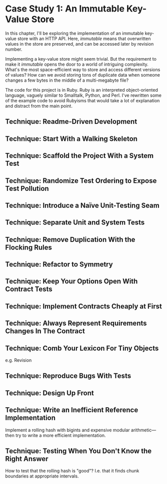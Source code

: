 # Case Study 1: An Immutable Key-Value Store

In this chapter, I'll be exploring the implementation of
an immutable key-value store with an HTTP API. Here,
*immutable* means that overwritten values in the store are
preserved, and can be accessed later by revision number.

Implementing a key-value store might seem trivial. But the
requirement to make it *immutable* opens the door to a world
of intriguing complexity. What's the most space-efficient
way to store and access different versions of values?
How can we avoid storing tons of duplicate data when someone
changes a few bytes in the middle of a multi-megabyte file?

The code for this project is in Ruby. Ruby is an interpreted
object-oriented language, vaguely similar to Smalltalk,
Python, and Perl. I've rewritten some of the example code
to avoid Rubyisms that would take a lot of explanation and
distract from the main point.

## Technique: Readme-Driven Development

## Technique: Start With a Walking Skeleton

## Technique: Scaffold the Project With a System Test

## Technique: Randomize Test Ordering to Expose Test Pollution

## Technique: Introduce a Naïve Unit-Testing Seam

## Technique: Separate Unit and System Tests

## Technique: Remove Duplication With the Flocking Rules

## Technique: Refactor to Symmetry

## Technique: Keep Your Options Open With Contract Tests

## Technique: Implement Contracts Cheaply at First

## Technique: Always Represent Requirements Changes In The Contract

## Technique: Comb Your Lexicon For Tiny Objects

e.g. Revision

## Technique: Reproduce Bugs With Tests

## Technique: Design Up Front

## Technique: Write an Inefficient Reference Implementation

Implement a rolling hash with bigints and expensive modular
arithmetic—then try to write a more efficient implementation.

## Technique: Testing When You Don't Know the Right Answer

How to test that the rolling hash is "good"? I.e. that it
finds chunk boundaries at appropriate intervals.
